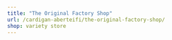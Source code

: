 ```yaml
---
title: "The Original Factory Shop"
url: /cardigan-aberteifi/the-original-factory-shop/
shop: variety store
---
```

